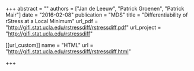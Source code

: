 +++
abstract = ""
authors = ["Jan de Leeuw", "Patrick Groenen", "Patrick Mair"]
date = "2016-02-08"
publication = "MDS"
title = "Differentiability of rStress at a Local Minimum"
url_pdf = "http://gifi.stat.ucla.edu/rstressdiff/rstressdiff.pdf"
url_project = "http://gifi.stat.ucla.edu/rstressdiff"


[[url_custom]]
name = "HTML"
url = "http://gifi.stat.ucla.edu/rstressdiff/rstressdiff.html"

+++

